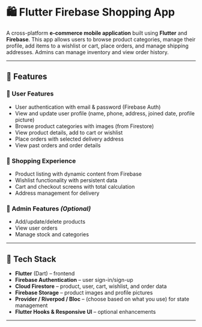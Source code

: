 # 🛍️ Flutter Firebase Shopping App

A cross-platform **e-commerce mobile application** built using **Flutter** and **Firebase**. This app allows users to browse product categories, manage their profile, add items to a wishlist or cart, place orders, and manage shipping addresses. Admins can manage inventory and view order history. 

---

## 🚀 Features

### 👤 User Features
- User authentication with email & password (Firebase Auth)
- View and update user profile (name, phone, address, joined date, profile picture)
- Browse product categories with images (from Firestore)
- View product details, add to cart or wishlist
- Place orders with selected delivery address
- View past orders and order details

### 🛒 Shopping Experience
- Product listing with dynamic content from Firebase
- Wishlist functionality with persistent data
- Cart and checkout screens with total calculation
- Address management for delivery

### 🔧 Admin Features *(Optional)*
- Add/update/delete products
- View user orders
- Manage stock and categories

---

## 🧰 Tech Stack

- **Flutter** (Dart) – frontend
- **Firebase Authentication** – user sign-in/sign-up
- **Cloud Firestore** – product, user, cart, wishlist, and order data
- **Firebase Storage** – product images and profile pictures
- **Provider / Riverpod / Bloc** – (choose based on what you use) for state management
- **Flutter Hooks & Responsive UI** – optional enhancements

---




